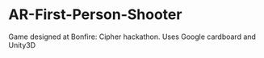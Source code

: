 # AR-First-Person-Shooter
Game designed at Bonfire: Cipher hackathon. Uses Google cardboard and Unity3D
